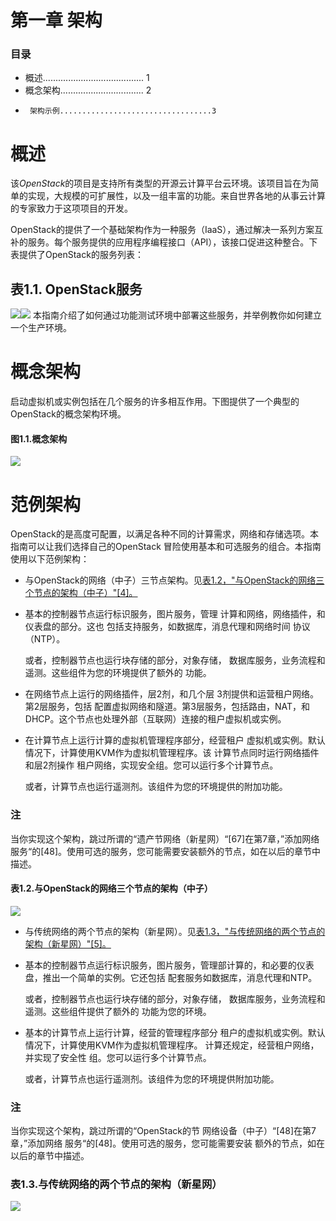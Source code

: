 # 第一章 架构 #
### 目录 ###
 -   概述........................................ 1
-    概念架构................................. 2
-      架构示例..................................3
 
# 概述 #
该*OpenStack*的项目是支持所有类型的开源云计算平台云环境。该项目旨在为简单的实现，大规模的可扩展性，以及一组丰富的功能。来自世界各地的从事云计算的专家致力于这项项目的开发。

OpenStack的提供了一个基础架构作为一种服务（IaaS），通过解决一系列方案互补的服务。每个服务提供的应用程序编程接口（API），该接口促进这种整合。下表提供了OpenStack的服务列表：
## 表1.1. OpenStack服务 ##
![](http://i.imgur.com/NkUYWsb.png)![](http://i.imgur.com/fSX3l9A.png)
本指南介绍了如何通过功能测试环境中部署这些服务，并举例教你如何建立一个生产环境。
# 概念架构 #
启动虚拟机或实例包括在几个服务的许多相互作用。下图提供了一个典型的OpenStack的概念架构环境。
#### 图1.1.概念架构 ####
![](http://i.imgur.com/RHoHJB0.png)
# 范例架构 #
OpenStack的是高度可配置，以满足各种不同的计算需求，网络和存储选项。本指南可以让我们选择自己的OpenStack 冒险使用基本和可选服务的组合。本指南使用以下范例架构：

-  与OpenStack的网络（中子）三节点架构。见[表1.2，"与OpenStack的网络三个节点的架构（中子）"[4]。](http://i.imgur.com/zrXXcbZ.png)
-  基本的控制器节点运行标识服务，图片服务，管理 计算和网络，网络插件，和仪表盘的部分。这也 包括支持服务，如数据库，消息代理和网络时间 协议（NTP）。

      或者，控制器节点也运行块存储的部分，对象存储， 数据库服务，业务流程和遥测。这些组件为您的环境提供了额外的 功能。

- 在网络节点上运行的网络插件，层2剂，和几个层 3剂提供和运营租户网络。第2层服务，包括 配置虚拟网络和隧道。第3层服务，包括路由，NAT，和DHCP。这个节点也处理外部（互联网）连接的租户虚拟机或实例。
- 在计算节点上运行计算的虚拟机管理程序部分，经营租户 虚拟机或实例。默认情况下，计算使用KVM作为虚拟机管理程序。该 计算节点同时运行网络插件和层2剂操作 租户网络，实现安全组。您可以运行多个计算节点。
    
    或者，计算节点也运行遥测剂。该组件为您的环境提供的附加功能。
### 注 ###
当你实现这个架构，跳过所谓的“遗产节网络（新星网）“[67]在第7章，”添加网络 服务“的[48]。使用可选的服务，您可能需要安装额外的节点，如在以后的章节中描述。
#### 表1.2.与OpenStack的网络三个节点的架构（中子） ####
![](http://i.imgur.com/zrXXcbZ.png)

- 与传统网络的两个节点的架构（新星网）。见[表1.3，"与传统网络的两个节点的架构（新星网）"[5]。](http://i.imgur.com/T2TbQ7d.png)
- 基本的控制器节点运行标识服务，图片服务，管理部计算的，和必要的仪表盘，推出一个简单的实例。它还包括 配套服务如数据库，消息代理和NTP。
    
    或者，控制器节点也运行块存储的部分，对象存储， 数据库服务，业务流程和遥测。这些组件提供了额外的 功能为您的环境。
- 基本的计算节点上运行计算，经营的管理程序部分 租户的虚拟机或实例。默认情况下，计算使用KVM作为虚拟机管理程序。 计算还规定，经营租户网络，并实现了安全性 组。您可以运行多个计算节点。

    或者，计算节点也运行遥测剂。该组件为您的环境提供附加功能。
### 注 ###
当你实现这个架构，跳过所谓的“OpenStack的节 网络设备（中子）“[48]在第7章，”添加网络 服务“的[48]。使用可选的服务，您可能需要安装 额外的节点，如在以后的章节中描述。
### 表1.3.与传统网络的两个节点的架构（新星网） ###
![](http://i.imgur.com/T2TbQ7d.png)